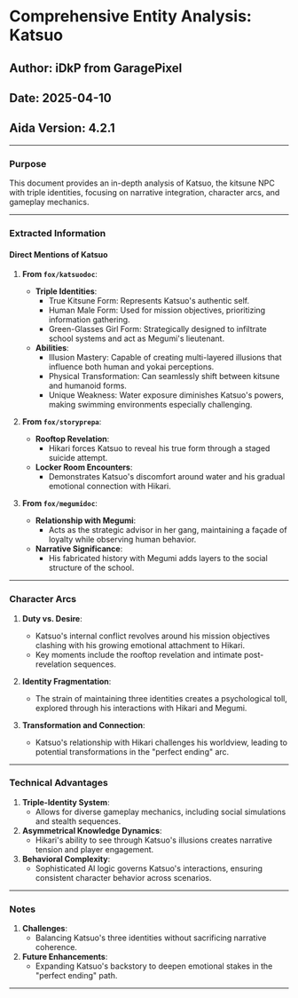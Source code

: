 # Comprehensive Entity Analysis: Katsuo

## Author: iDkP from GaragePixel
## Date: 2025-04-10
## Aida Version: 4.2.1

---

### Purpose
This document provides an in-depth analysis of Katsuo, the kitsune NPC with triple identities, focusing on narrative integration, character arcs, and gameplay mechanics.

---

### Extracted Information

#### **Direct Mentions of Katsuo**
1. **From `fox/katsuodoc`**:
   - **Triple Identities**:
     - True Kitsune Form: Represents Katsuo's authentic self.
     - Human Male Form: Used for mission objectives, prioritizing information gathering.
     - Green-Glasses Girl Form: Strategically designed to infiltrate school systems and act as Megumi's lieutenant.
   - **Abilities**:
     - Illusion Mastery: Capable of creating multi-layered illusions that influence both human and yokai perceptions.
     - Physical Transformation: Can seamlessly shift between kitsune and humanoid forms.
     - Unique Weakness: Water exposure diminishes Katsuo's powers, making swimming environments especially challenging.

2. **From `fox/storyprepa`**:
   - **Rooftop Revelation**:
     - Hikari forces Katsuo to reveal his true form through a staged suicide attempt.
   - **Locker Room Encounters**:
     - Demonstrates Katsuo's discomfort around water and his gradual emotional connection with Hikari.

3. **From `fox/megumidoc`**:
   - **Relationship with Megumi**:
     - Acts as the strategic advisor in her gang, maintaining a façade of loyalty while observing human behavior.
   - **Narrative Significance**:
     - His fabricated history with Megumi adds layers to the social structure of the school.

---

### Character Arcs
1. **Duty vs. Desire**:
   - Katsuo's internal conflict revolves around his mission objectives clashing with his growing emotional attachment to Hikari.
   - Key moments include the rooftop revelation and intimate post-revelation sequences.

2. **Identity Fragmentation**:
   - The strain of maintaining three identities creates a psychological toll, explored through his interactions with Hikari and Megumi.

3. **Transformation and Connection**:
   - Katsuo's relationship with Hikari challenges his worldview, leading to potential transformations in the "perfect ending" arc.

---

### Technical Advantages
1. **Triple-Identity System**:
   - Allows for diverse gameplay mechanics, including social simulations and stealth sequences.
2. **Asymmetrical Knowledge Dynamics**:
   - Hikari's ability to see through Katsuo's illusions creates narrative tension and player engagement.
3. **Behavioral Complexity**:
   - Sophisticated AI logic governs Katsuo's interactions, ensuring consistent character behavior across scenarios.

---

### Notes
1. **Challenges**:
   - Balancing Katsuo's three identities without sacrificing narrative coherence.
2. **Future Enhancements**:
   - Expanding Katsuo's backstory to deepen emotional stakes in the "perfect ending" path.

---
